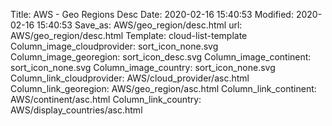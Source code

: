Title: AWS - Geo Regions Desc
Date: 2020-02-16 15:40:53
Modified: 2020-02-16 15:40:53
Save_as: AWS/geo_region/desc.html
url: AWS/geo_region/desc.html
Template: cloud-list-template
Column_image_cloudprovider: sort_icon_none.svg
Column_image_georegion: sort_icon_desc.svg
Column_image_continent: sort_icon_none.svg
Column_image_country: sort_icon_none.svg
Column_link_cloudprovider: AWS/cloud_provider/asc.html
Column_link_georegion: AWS/geo_region/asc.html
Column_link_continent: AWS/continent/asc.html
Column_link_country: AWS/display_countries/asc.html